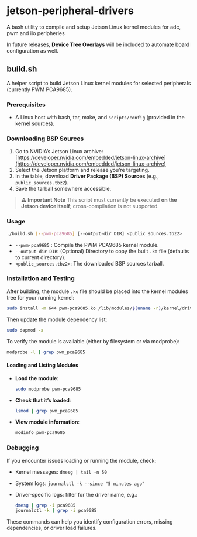 # jetson-peripheral-drivers
A bash utility to compile and setup Jetson Linux kernel modules for adc, pwm and iio peripheries

In future releases, **Device Tree Overlays** will be included to automate board configuration as well.

## build.sh

A helper script to build Jetson Linux kernel modules for selected peripherals (currently PWM PCA9685).

### Prerequisites

* A Linux host with bash, tar, make, and `scripts/config` (provided in the kernel sources).

### Downloading BSP Sources

1. Go to NVIDIA’s Jetson Linux archive:
   [https://developer.nvidia.com/embedded/jetson-linux-archive](https://developer.nvidia.com/embedded/jetson-linux-archive)
2. Select the Jetson platform and release you’re targeting.
3. In the table, download **Driver Package (BSP) Sources** (e.g., `public_sources.tbz2`).
4. Save the tarball somewhere accessible.

> **⚠️ Important Note**
> This script must currently be executed **on the Jetson device itself**; cross-compilation is not supported.
### Usage

```bash
./build.sh [--pwm-pca9685] [--output-dir DIR] <public_sources.tbz2>
```

* `--pwm-pca9685` : Compile the PWM PCA9685 kernel module.
* `--output-dir DIR`: (Optional) Directory to copy the built `.ko` file (defaults to current directory).
* `<public_sources.tbz2>`: The downloaded BSP sources tarball.

### Installation and Testing

After building, the module `.ko` file should be placed into the kernel modules tree for your running kernel:

```bash
sudo install -m 644 pwm-pca9685.ko /lib/modules/$(uname -r)/kernel/drivers/pwm/
```

Then update the module dependency list:

```bash
sudo depmod -a
```

To verify the module is available (either by filesystem or via modprobe):

```bash
modprobe -l | grep pwm_pca9685
```

#### Loading and Listing Modules

* **Load the module**:

  ```bash
  sudo modprobe pwm-pca9685
  ```
* **Check that it’s loaded**:

  ```bash
  lsmod | grep pwm_pca9685
  ```
* **View module information**:

  ```bash
  modinfo pwm-pca9685
  ```

### Debugging

If you encounter issues loading or running the module, check:

* Kernel messages: `dmesg | tail -n 50`
* System logs: `journalctl -k --since "5 minutes ago"`
* Driver‑specific logs: filter for the driver name, e.g.:

  ```bash
  dmesg | grep -i pca9685
  journalctl -k | grep -i pca9685
  ```

These commands can help you identify configuration errors, missing dependencies, or driver load failures.
